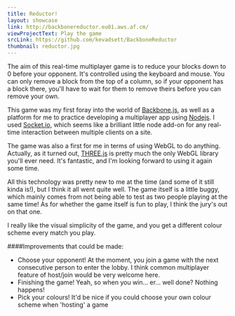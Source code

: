 ```yaml
---
title: Reductor!
layout: showcase
link: http://backbonereductor.eu01.aws.af.cm/
viewProjectText: Play the game
srcLink: https://github.com/kevadsett/BackboneReductor
thumbnail: reductor.jpg
---
```


The aim of this real-time multiplayer game is to reduce your blocks down to 0 before your opponent. It's controlled using the keyboard and mouse. You can only remove a block from the top of a column, so if your opponent has a block there, you'll have to wait for them to remove theirs before you can remove your own.

This game was my first foray into the world of <a href="http://www.backbonejs.org" target="_blank">Backbone.js</a>, as well as a platform for me to practice developing a multiplayer app using <a href="http://nodejs.org/" target="_blank">Nodejs</a>. I used <a href="http://socket.io/" target="_blank">Socket.io</a>, which seems like a brilliant little node add-on for any real-time interaction between multiple clients on a site. 

The game was also a first for me in terms of using WebGL to do anything. Actually, as it turned out, <a href="http://threejs.org/" target="_blank">THREE.js</a> is pretty much the only WebGL library you'll ever need. It's fantastic, and I'm looking forward to using it again some time.

All this technology was pretty new to me at the time (and some of it still kinda is!), but I think it all went quite well. The game itself is a little buggy, which mainly comes from not being able to test as two people playing at the same time! As for whether the game itself is fun to play, I think the jury's out on that one.

I really like the visual simplicity of the game, and you get a different colour scheme every match you play.

####Improvements that could be made:
* Choose your opponent! At the moment, you join a game with the next consecutive person to enter the lobby. I think common multiplayer feature of host/join would be very welcome here.
* Finishing the game! Yeah, so when you win... er... well done? Nothing happens!
* Pick your colours! It'd be nice if you could choose your own colour scheme when 'hosting' a game